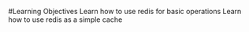 #Learning Objectives
Learn how to use redis for basic operations
Learn how to use redis as a simple cache
